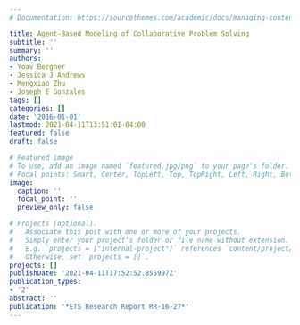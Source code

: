 ```yaml
---
# Documentation: https://sourcethemes.com/academic/docs/managing-content/

title: Agent-Based Modeling of Collaborative Problem Solving
subtitle: ''
summary: ''
authors:
- Yoav Bergner
- Jessica J Andrews
- Mengxiao Zhu
- Joseph E Gonzales
tags: []
categories: []
date: '2016-01-01'
lastmod: 2021-04-11T13:51:01-04:00
featured: false
draft: false

# Featured image
# To use, add an image named `featured.jpg/png` to your page's folder.
# Focal points: Smart, Center, TopLeft, Top, TopRight, Left, Right, BottomLeft, Bottom, BottomRight.
image:
  caption: ''
  focal_point: ''
  preview_only: false

# Projects (optional).
#   Associate this post with one or more of your projects.
#   Simply enter your project's folder or file name without extension.
#   E.g. `projects = ["internal-project"]` references `content/project/deep-learning/index.md`.
#   Otherwise, set `projects = []`.
projects: []
publishDate: '2021-04-11T17:52:52.855997Z'
publication_types:
- '2'
abstract: ''
publication: '*ETS Research Report RR-16-27*'
---
```


